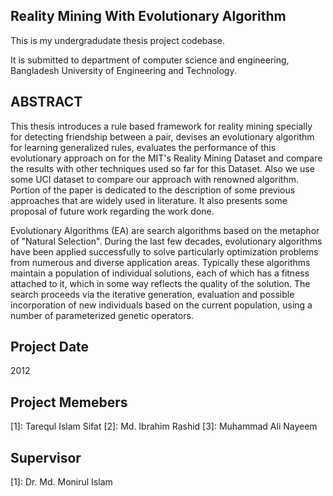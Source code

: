 ## Reality Mining With Evolutionary Algorithm

This is my undergradudate thesis project codebase. 

It is submitted to department of computer science and engineering, Bangladesh University of Engineering and Technology.


## ABSTRACT 

This thesis introduces a rule based framework for reality mining specially for detecting friendship between a pair, 
devises an evolutionary algorithm for learning generalized rules, 
evaluates the performance of this evolutionary approach on for the MIT's Reality Mining Dataset and 
compare the results with other techniques used so far for this Dataset. Also we use some UCI 
dataset to compare our approach with renowned algorithm. Portion of the paper is dedicated to the 
description of some previous approaches that are widely used in literature. 
It also presents some proposal of future work regarding the work done. 

Evolutionary Algorithms (EA) are search algorithms based on the metaphor of "Natural Selection". 
During the last few decades, evolutionary algorithms have been applied successfully to solve particularly optimization 
problems from numerous and diverse application areas. Typically these algorithms maintain a population of individual solutions, 
each of which has a fitness attached to it, which in some way reflects the quality of the solution. 
The search proceeds via the iterative generation, evaluation and possible incorporation of new individuals based on the current population, 
using a number of parameterized genetic operators. 


## Project Date
2012
 
## Project Memebers  

[1]: Tarequl Islam Sifat 
[2]: Md. Ibrahim Rashid
[3]: Muhammad Ali Nayeem

## Supervisor 

[1]: Dr. Md. Monirul Islam 


